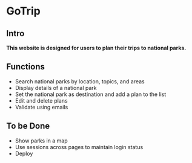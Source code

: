 # GoTrip

## Intro
**This website is designed for users to plan their trips to national parks.**

## Functions
- Search national parks by location, topics, and areas
- Display details of a national park
- Set the national park as destination and add a plan to the list
- Edit and delete plans
- Validate using emails

## To be Done
- Show parks in a map
- Use sessions across pages to maintain login status
- Deploy

